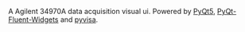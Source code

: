 A Agilent 34970A data acquisition visual ui.
Powered by [PyQt5](https://www.riverbankcomputing.com/software/pyqt/), [PyQt-Fluent-Widgets](https://github.com/zhiyiYo/PyQt-Fluent-Widgets) and [pyvisa](https://github.com/pyvisa/pyvisa).